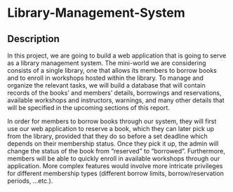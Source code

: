 # Library-Management-System

## Description
In this project, we are going to build a web application that is going to serve as
a library management system. The mini-world we are considering consists of
a single library, one that allows its members to borrow books and to enroll in
workshops hosted within the library. To manage and organize the relevant
tasks, we will build a database that will contain records of the books’ and
members’ details, borrowings and reservations, available workshops and
instructors, warnings, and many other details that will be specified in the
upcoming sections of this report.

In order for members to borrow books through our system, they will first use
our web application to reserve a book, which they can later pick up from the
library, provided that they do so before a set deadline which depends on their
membership status. Once they pick it up, the admin will change the status of the
book from “reserved” to “borrowed”. Furthermore, members will be able to
quickly enroll in available workshops through our application. More complex
features would involve more intricate privileges for different membership types
(different borrow limits, borrow/reservation periods, …etc.).
